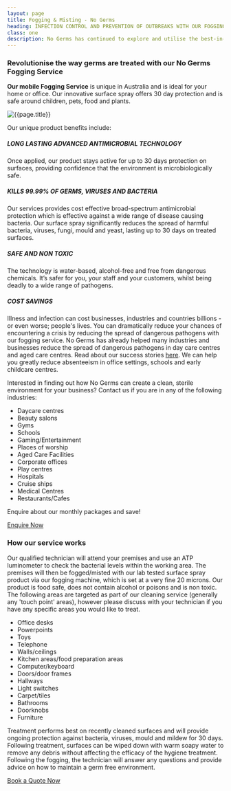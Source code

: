 ```yaml
---
layout: page
title: Fogging & Misting - No Germs
heading: INFECTION CONTROL AND PREVENTION OF OUTBREAKS WITH OUR FOGGING SERVICE
class: one
description: No Germs has continued to explore and utilise the best-in-class and most effective products available to manage and control biological, chemical, and physical hazards.
---
```


<div class="commercial container pt-80 pb-60">
  <div class="row">
      <div class="col-md-12">
          <div class="service-details mb-30">
              <h3>Revolutionise the way germs are treated with our No Germs Fogging Service</h3>
              <p><b>Our mobile Fogging Service</b> is unique in Australia and is ideal for your home or office. Our innovative surface spray offers 30 day protection and is safe around children, pets, food and plants.</p>
          </div>
      </div>
  </div>
  <div class="row">
      <div class="col-xl-6 col-lg-12">
          <div class="s-details-img mb-30">
              <img src="{{site.baseurl}}/assets/img/commercial/fogging-and-misting.jpg" alt="{{page.title}}">
          </div>
      </div>
      <div class="col-xl-6 col-lg-12">
          <div class="service-details mb-40">
            <p>Our unique product benefits include:</p>
            <h5>LONG LASTING ADVANCED ANTIMICROBIAL TECHNOLOGY</h5>
            <p>Once applied, our product stays active for up to 30 days protection on surfaces, providing confidence that the environment is microbiologically safe.</p>
            <h5>KILLS 99.99% OF GERMS, VIRUSES AND BACTERIA</h5>
            <p>Our services provides cost effective broad-spectrum antimicrobial protection which is effective against a wide range of disease causing bacteria. Our surface spray significantly reduces the spread of harmful bacteria, viruses, fungi, mould and yeast, lasting up to 30 days on treated surfaces.</p>
            <h5>SAFE AND NON TOXIC</h5>
            <p>The technology is water-based, alcohol-free and free from dangerous chemicals. It’s safer for you, your staff and your customers, whilst being deadly to a wide range of pathogens.</p>
            <h5>COST SAVINGS</h5>
            <p>Illness and infection can cost businesses, industries and countries billions - or even worse; people's lives. You can dramatically reduce your chances of encountering a crisis by reducing the spread of dangerous pathogens with our fogging service. No Germs has already helped many industries and businesses reduce the spread of dangerous pathogens in day care centres and aged care centres. Read about our success stories <a href="/articles/caring-for-our-kids">here</a>. We can help you greatly reduce absenteeism in office settings, schools and early childcare centres.</p>
          </div>
      </div>
  </div>
  <div class="row">
      <div class="col-md-12">
          <div class="service-details">
            <p>Interested in finding out how No Germs can create a clean, sterile environment for your business? Contact us if you are in any of the following industries:</p>
          </div>
      </div>
  </div>
  <div>
    <ul class="row list-unstyled">
      <li class="col-sm-6 col-md-4">Daycare centres</li>
      <li class="col-sm-6 col-md-4">Beauty salons</li>
      <li class="col-sm-6 col-md-4">Gyms</li>
      <li class="col-sm-6 col-md-4">Schools</li>
      <li class="col-sm-6 col-md-4">Gaming/Entertainment</li>
      <li class="col-sm-6 col-md-4">Places of worship</li>
      <li class="col-sm-6 col-md-4">Aged Care Facilities</li>
      <li class="col-sm-6 col-md-4">Corporate offices</li>
      <li class="col-sm-6 col-md-4">Play centres</li>
      <li class="col-sm-6 col-md-4">Hospitals</li>
      <li class="col-sm-6 col-md-4">Cruise ships</li>
      <li class="col-sm-6 col-md-4">Medical Centres</li>
      <li class="col-sm-6 col-md-4">Restaurants/Cafes</li>
    </ul>
  </div>
  <div class="row">
      <div class="col-md-12 mb-20">
            <div class="text-center">
              <p>Enquire about our monthly packages and save!</p>
              <p><a href="/contact" class="btn">Enquire Now</a></p>
            </div>
      </div>
  </div>
  <div class="row">
      <div class="col-md-12">
          <div class="service-details">
              <h3>How our service works</h3>
              <p>Our qualified technician will attend your premises and use an ATP luminometer to check the bacterial levels within the working area. The premises will then be fogged/misted with our lab tested surface spray product via our fogging machine, which is set at a very fine 20 microns. Our product is food safe, does not contain alcohol or poisons and is non toxic. The following areas are targeted as part of our cleaning service (generally any 'touch point' areas), however please discuss with your technician if you have any specific areas you would like to treat.</p>
          </div>
      </div>
  </div>
  <div>
    <ul class="row list-unstyled">
      <li class="col-sm-6 col-md-4">Office desks</li>
      <li class="col-sm-6 col-md-4">Powerpoints</li>
      <li class="col-sm-6 col-md-4">Toys</li>
      <li class="col-sm-6 col-md-4">Telephone</li>
      <li class="col-sm-6 col-md-4">Walls/ceilings</li>
      <li class="col-sm-6 col-md-4">Kitchen areas/food preparation areas</li>
      <li class="col-sm-6 col-md-4">Computer/keyboard</li>
      <li class="col-sm-6 col-md-4">Doors/door frames</li>
      <li class="col-sm-6 col-md-4">Hallways</li>
      <li class="col-sm-6 col-md-4">Light switches</li>
      <li class="col-sm-6 col-md-4">Carpet/tiles</li>
      <li class="col-sm-6 col-md-4">Bathrooms</li>
      <li class="col-sm-6 col-md-4">Doorknobs</li>
      <li class="col-sm-6 col-md-4">Furniture</li>
    </ul>
  </div>
  <div class="row">
      <div class="col-md-12">
            <div class="service-details">
              <p>Treatment performs best on recently cleaned surfaces and will provide ongoing protection against bacteria, viruses, mould and mildew for 30 days. Following treatment, surfaces can be wiped down with warm soapy water to remove any debris without affecting the efficacy of the hygiene treatment. Following the fogging, the technician will answer any questions and provide advice on how to maintain a germ free environment.</p>
            </div>
            <div class="text-center">
              <p><a href="/contact" class="btn">Book a Quote Now</a></p>
            </div>
      </div>
  </div>
</div>

